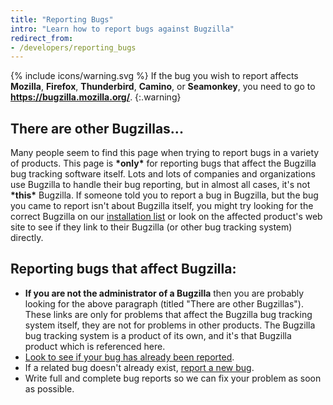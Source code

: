 ```yaml
---
title: "Reporting Bugs"
intro: "Learn how to report bugs against Bugzilla"
redirect_from:
- /developers/reporting_bugs
---
```


<span>{% include icons/warning.svg %} If the bug you wish to report affects
**Mozilla**, **Firefox**, **Thunderbird**, **Camino**, or **Seamonkey**,
you need to go to **<https://bugzilla.mozilla.org/>**.
{:.warning}

## There are other Bugzillas...

Many people seem to find this page when trying to report bugs in a
variety of products. This page is **\*only\*** for reporting bugs that
affect the Bugzilla bug tracking software itself. Lots and lots of
companies and organizations use Bugzilla to handle their bug reporting,
but in almost all cases, it's not **\*this\*** Bugzilla. If someone told
you to report a bug in Bugzilla, but the bug you came to report isn't
about Bugzilla itself, you might try looking for the correct Bugzilla on
our [installation list](/about/installation-list/) or look on the affected
product's web site to see if they link to their Bugzilla (or other bug
tracking system) directly.

## Reporting bugs that affect Bugzilla:

  - **If you are not the administrator of a Bugzilla** then you are
    probably looking for the above paragraph (titled "There are other
    Bugzillas"). These links are only for problems that affect the
    Bugzilla bug tracking system itself, they are not for problems in
    other products. The Bugzilla bug tracking system is a product of its
    own, and it's that Bugzilla product which is referenced here.
  - [Look to see if your bug has already been
    reported](https://bugzilla.mozilla.org/query.cgi?resolution=---&resolution=DUPLICATE&product=Bugzilla).
  - If a related bug doesn't already exist, [report a new
    bug](https://bugzilla.mozilla.org/enter_bug.cgi?product=Bugzilla).
  - Write full and complete bug reports so we can fix your problem as
    soon as possible.

